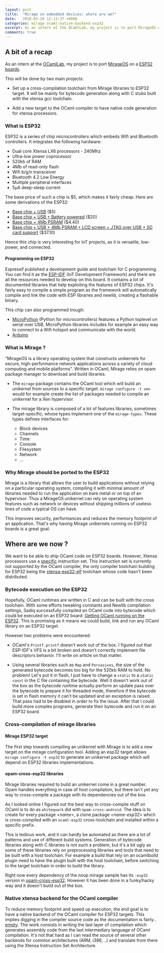 ```yaml
---
layout: post
title:  "Mirage on embedded devices: where are we?"
date:   2018-03-20 12:13:37 +0000
categories: mirage ocaml-native-backend esp32
excerpt: As an intern at the OCamlLab, my project is to port MirageOS on ESP32 boards. This is my first post to explain a bit what is the subject, give some links, hints on what is to be done. 
comments: true
---
```

## A bit of a recap 

As an intern at the [OCamlLab](https://ocamllabs.io/), my project is to port [MirageOS](https://mirage.io/) on a [ESP32 boards](https://www.espressif.com/en/products/hardware/esp32/overview). 

This will be done by two main projects:

* Set up a cross-compilation toolchain from Mirage libraries to ESP32 target. It will be mainly for bytecode generation along with C stubs built with the xtensa gcc toolchain. 

* Add a new target to the OCaml compiler to have native code generation for xtensa processors.

### What is ESP32 

ESP32 is a series of chip microcontrollers which embeds Wifi and Bluetooth controllers. It integrates the following hardware:
* Dual core Xtensa LX6 processors - 240Mhz
* Ultra-low power coprocessor
* 520kb of RAM
* 4Mb of read-only flash
* Wifi b/g/n transceiver
* Bluetooth 4.2 Low Energy
* Multiple peripheral interfaces
* 5μA deep-sleep current

The base price of such a chip is $5, which makes it fairly cheap. Here are some derivations of the ESP32:
* [Base chip + USB](https://wiki.wemos.cc/products:lolin32:lolin32_lite) ($5)
* [Base chip + USB + Battery powered](https://www.sparkfun.com/products/13907) ($20)
* [Base chip + 4Mb PSRAM](http://www.electrodragon.com/product/esp32-wrover-v4-module-based-esp32/) ($4.40) 
* [Base chip + USB  + 4Mb PSRAM + LCD screen + JTAG over USB + SD card support](http://www.electrodragon.com/product/esp32-wrover-kit/) ($37.10)

Hence this chip is very interesting for IoT projects, as it is versatile, low-power, and connected. 

#### Programming on ESP32

Espressif published a development guide and toolchain for C programming. You can find it as the [ESP-IDF](http://esp-idf.readthedocs.io/en/latest/) (IoT Development Framework) and there are all the resources needed to develop on this board. It contains a lot of documented libraries that help exploiting the features of ESP32 chips. It's fairly easy to compile a simple program as the framework will automatically compile and link the code with ESP libraries and newlib, creating a flashable binary. 

This chip can also programmed trough:
* [MicroPython](http://micropython.org/download#esp32) (Python for microcontrollers) features a Python toplevel on serial over USB. MicroPython libraries includes for example an easy way to connect to a Wifi hotspot and communicate with the world. 
* [Arduino](https://github.com/espressif/arduino-esp32)

### What is Mirage ? 

"MirageOS is a library operating system that constructs unikernels for secure, high-performance network applications across a variety of cloud computing and mobile platforms". Written in OCaml, Mirage relies on opam package manager to download and build libraries. 

* The `mirage` package contains the OCaml tool which will build an unikernel from sources to a specific target. `mirage configure -t xen` would for example create the list of packages needed to compile an unikernel for a Xen hypervisor. 

* The mirage library is composed of a lot of features libraries, sometimes target-specific, whose types implement one of the `mirage-types`. These types defines interfaces for:
  - Block devices
  - Channels
  - Time 
  - Console 
  - Filesystem
  - Network
  - ...

### Why Mirage should be ported to the ESP32 

Mirage is a library that allows the user to build applications without relying on a particular operating system, compiling it with minimal amount of libraries needed to run the application on bare metal or on top of an hypervisor. Thus a MirageOS unikernel can rely on operating system features such as network or devices without shipping millions of useless lines of code a typical OS can have. 

This improves security, performances and reduces the memory footprint of an application. That's why having Mirage unikernels running on ESP32 boards is a great goal. 

## Where are we now ?

We want to be able to ship OCaml code on ESP32 boards. However, Xtensa processors use a [specific](https://0x04.net/~mwk/doc/xtensa.pdf) instruction set. This instruction set is currently not supported by the OCaml compiler, the only compiler toolchain building for ESP32 being the [xtensa-esp32-elf](https://dl.espressif.com/dl/xtensa-esp32-elf-linux64-1.22.0-61-gab8375a-5.2.0.tar.gz) toolchain whose code hasn't been distributed. 

### Bytecode execution on the ESP32

Hopefully, OCaml runtimes are written in C and can be built with the cross toolchain. With some efforts tweaking constants and Newlib compilation settings, Sadiq successfully compiled an OCaml code into bytecode which could be executed on an ESP32 board: [Getting OCaml running on the ESP32](https://toao.com/blog/getting-ocaml-running-on-the-esp32). This is promising as it means we could build, link and run any OCaml library on an ESP32 target.

However two problems were encountered:
* OCaml's `Printf.printf` doesn't work out of the box. I figured out that ESP-IDF's VFS is a bit broken and doesn't correctly implement file descriptors behavior. I'll write on article on that matter. 

* Using several libraries such as `Map` and `Pervasives`, the size of the generated bytecode becomes too big for the 520kb RAM to hold. No problem! Let's put it in flash, I just have to change a `static` to a `static const` in the C file containing the bytecode. Well it doesn't work out of the box as the bytecode runtime actually perform an update pass over the bytecode to prepare it for threaded mode, therefore if the bytecode is set in flash memory it can't be updated and an exception is raised. That pass had to be disabled in order to fix the issue. After that I could build more complex programs, generate their bytecode and run it on an ESP32 board. 

### Cross-compilation of mirage libraries

#### Mirage ESP32 target

The first step towards compiling an unikernel with Mirage is to add a new target on the mirage configuration tool. Adding an esp32 target allows `mirage configure -t esp32` to generate an unikernel package which will depend on ESP32 libraries implementations. 

#### opam-cross-esp32 libraries

Mirage libraries required to build an unikernel come in a great number. Opam handles everything in case of host compilation, but there isn't yet any way to cross-compile a package with its dependencies out of the box. 

As I looked online I figured out the best way to cross-compile stuff on OCaml is to do as `whitequark` did with `opam-cross-android`. The idea is to create for every package <*name*>, a clone package <*name-esp32*> which is cross-compiled with an `ocaml-esp32` cross-toolchain and installed within a specific prefix. 

This is tedious work, and it can hardly be automated as there are a lot of patterns and use of different build systems. Generation of bytecode libraries along with C libraries is not such a problem, but it's a bit ugly as some of these libraries rely on preprocessing libraries and tools that need to be built with a host toolchain. 
For example a build that rely on an ocamlbuild plugin need to have the plugin built with the host toolchain, before switching to the target toolchain in order to build the library. 

Right now every dependency of the noop mirage sample has its `-esp32` version in [opam-cross-esp32](https://www.github.com/TheLortex/opam-cross-esp32). However it has been done in a funky/hacky way and it doesn't build out of the box. 

### Native xtensa backend for the OCaml compiler

To reduce memory footprint and speed up execution, the end goal is to have a native backend of the OCaml compiler for ESP32 targets. This implies digging in the compiler source code as the documentation is fairly.. [empty](https://github.com/ocamllabs/ocaml-internals/wiki). The work consists in writing the last layer of compilation which generates assembly code from the last intermediary language of OCaml compilation. It's not that hard as I can read the source of several other backends for common architectures (ARM, i386, ..) and translate from there using the Xtensa Instruction Set Architecture.